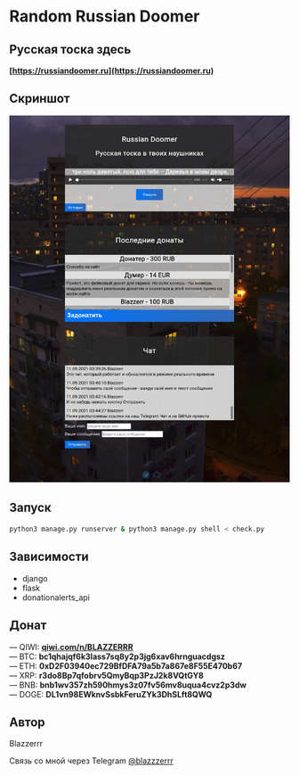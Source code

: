 # Random Russian Doomer

## Русская тоска здесь
**[https://russiandoomer.ru](https://russiandoomer.ru)**

## Скриншот
![Screenshot](https://github.com/Blazzerrr/RussianDoomer/blob/main/image.png)

## Запуск
```bash
python3 manage.py runserver & python3 manage.py shell < check.py
```

## Зависимости
- django
- flask
- donationalerts_api

## Донат
— QIWI: **[qiwi.com/n/BLAZZERRR](qiwi.com/n/BLAZZERRR)**</br>
— BTC: **bc1qhajqf6k3lass7sq8y2p3jg6xav6hrnguacdgsz**</br>
— ETH: **0xD2F03940ec729BfDFA79a5b7a867e8F55E470b67**</br>
— XRP: **r3do8Bp7qfobrv5QmyBqp3PzJ2k8VQtGY8**</br>
— BNB: **bnb1wv357zh590hmys3z07fv56mv8uqua4cvz2p3dw**</br>
— DOGE: **DL1vn98EWknvSsbkFeruZYk3DhSLft8QWQ**

## Автор
Blazzerrr

Связь со мной через Telegram
[@blazzzerrr](https://t.me/blazzzerrr) 
